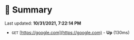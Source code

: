 # 📖 Summary
Last updated: **10/31/2021, 7:22:14 PM**

- `GET` [https://google.com](https://google.com) - **Up** (130ms)
